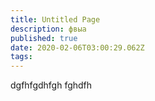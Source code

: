 ```yaml
---
title: Untitled Page
description: фвыа
published: true
date: 2020-02-06T03:00:29.062Z
tags: 
---
```


dgfhfgdhfgh
fghdfh